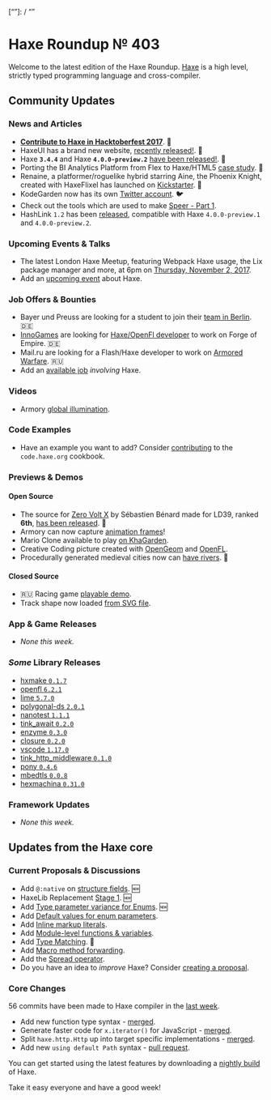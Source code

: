 [_template]: ../templates/roundup.html
[date]: / "2017-10-12 10:12:00"
[modified]: / "2017-10-12 1:15:00"
[published]: / "2017-10-12 12:00:00"
[description]: / "The latest news covering the Haxe community, featuring upcoming talks, the latest HaxeLib releases, game previews and lots more!"
[“”]: / “”

# Haxe Roundup № 403

Welcome to the latest edition of the Haxe Roundup. [Haxe](http://haxe.org/?utm_source=haxe.io) is a high level, strictly typed programming language and cross-compiler.

## Community Updates

### News and Articles

- **[Contribute to Haxe in Hacktoberfest 2017](https://twitter.com/haxelang/status/915487160446455808)**. :tada:
- HaxeUI has a brand new website, [recently released!](https://twitter.com/IanHarrigan1982/status/916199277621366784). :star2:
- Haxe **`3.4.4`** and Haxe **`4.0.0-preview.2`** [have been released!](https://groups.google.com/d/msg/haxelang/fvKk9PryjcA/CvpdG5AgAAAJ). :star2:
- Porting the BI Analytics Platform from Flex to Haxe/HTML5 [case study](https://haxe.org/blog/porting-bi-analytics-platform-from-flex-to-haxe/). :star2:
- Renaine, a platformer/roguelike hybrid starring Aine, the Phoenix Knight, created with HaxeFlixel has launched on [Kickstarter](https://www.kickstarter.com/projects/585676804/renaine). :tada:
- KodeGarden now has its own [Twitter account](https://twitter.com/kodegarden). :bird:
- Check out the tools which are used to make [Speer - Part 1](https://twitter.com/ohsat_games/status/918283581570600960).
- HashLink `1.2` has been [released](https://github.com/HaxeFoundation/hashlink/releases/tag/1.2), compatible with Haxe `4.0.0-preview.1` and `4.0.0-preview.2`.

### Upcoming Events & Talks

- The latest London Haxe Meetup, featuring Webpack Haxe usage, the Lix package manager and more, at 6pm on [Thursday, November 2, 2017](https://twitter.com/elsassph/status/917478965920530432).
- Add an [upcoming event](https://github.com/skial/haxe.io/labels/events) about Haxe.

### Job Offers & Bounties

- Bayer und Preuss are looking for a student to join their [team in Berlin](https://groups.google.com/forum/#!searchin/haxelang/Werkstudent$20%7Csort:relevance/haxelang/efBJFuz-YP4/xkLeHBqlBAAJ). :de:
- [InnoGames](https://www.innogames.com/) are looking for [Haxe/OpenFl developer](https://app.jobvite.com/Jobvite/Job.aspx?b=nf1lyBwf&j=oXiF5fwJ) to work on Forge of Empire. :de:
- Mail.ru are looking for a Flash/Haxe developer to work on [Armored Warfare](https://corp.mail.ru/ru/jobs/vacancy/2531/). :ru:
- Add an [available job](https://github.com/skial/haxe.io/labels/jobs) _involving_ Haxe.

### Videos

- Armory [global illumination](https://www.youtube.com/watch?v=UXrgGWjpx_Q).

### Code Examples

- Have an example you want to add? Consider [contributing](https://github.com/HaxeFoundation/code-cookbook#contributing-articles) to the `code.haxe.org` cookbook.

### Previews & Demos

#### Open Source

- The source for [Zero Volt X](http://deepnight.net/games/zerovoltx/) by Sébastien Bénard made for LD39, ranked **6th**, [has been released](https://twitter.com/deepnightfr/status/916710212425228288). :star2:
- Armory can now capture [animation frames](https://twitter.com/luboslenco/status/917740146748985344)!
- Mario Clone available to play [on KhaGarden](https://twitter.com/JoaquinBelloD/status/917663280977580034).
- Creative Coding picture created with [OpenGeom](https://github.com/saumya/OpenGeom) and [OpenFL](https://twitter.com/saumya/status/916661084966215680).
- Procedurally generated medieval cities now can [have rivers](https://twitter.com/watawatabou/status/916388727886315520). :star2: 

#### Closed Source

- :ru: Racing game [playable demo](https://twitter.com/RealyUniqueName/status/917500175941292033).
- Track shape now loaded [from SVG file](https://twitter.com/aidanleegames/status/917002585281875968).

### App & Game Releases

- _None this week._

### _Some_ Library Releases

- [hxmake `0.1.7`](http://lib.haxe.org/p/hxmake)
- [openfl `6.2.1`](http://lib.haxe.org/p/openfl)
- [lime `5.7.0`](http://lib.haxe.org/p/lime)
- [polygonal-ds `2.0.1`](http://lib.haxe.org/p/polygonal-ds)
- [nanotest `1.1.1`](http://lib.haxe.org/p/nanotest)
- [tink_await `0.2.0`](http://lib.haxe.org/p/tink_await)
- [enzyme `0.3.0`](http://lib.haxe.org/p/enzyme)
- [closure `0.2.0`](http://lib.haxe.org/p/closure)
- [vscode `1.17.0`](http://lib.haxe.org/p/vscode)
- [tink_http_middleware `0.1.0`](http://lib.haxe.org/p/tink_http_middleware)
- [pony `0.4.6`](http://lib.haxe.org/p/pony)
- [mbedtls `0.0.8`](http://lib.haxe.org/p/mbedtls)
- [hexmachina `0.31.0`](http://lib.haxe.org/p/hexmachina/)

### Framework Updates

- _None this week._

## Updates from the Haxe core

### Current Proposals & Discussions

- Add `@:native` on [structure fields](https://github.com/HaxeFoundation/haxe-evolution/pull/32). :new:
- HaxeLib Replacement [Stage 1](https://github.com/HaxeFoundation/haxe-evolution/issues/30). :new:
- Add [Type parameter variance for Enums](https://github.com/HaxeFoundation/haxe-evolution/pull/28). :new:
- Add [Default values for enum parameters](https://github.com/HaxeFoundation/haxe-evolution/issues/27).
- Add [Inline markup literals](https://github.com/HaxeFoundation/haxe-evolution/pull/26).
- Add [Module-level functions & variables](https://github.com/HaxeFoundation/haxe-evolution/pull/24).
- Add [Type Matching](https://github.com/HaxeFoundation/haxe-evolution/pull/20). :star2:
- Add [Macro method forwarding](https://github.com/HaxeFoundation/haxe-evolution/pull/18).
- Add the [Spread operator](https://github.com/HaxeFoundation/haxe-evolution/pull/7).
- Do you have an idea to _improve_ Haxe? Consider [creating a proposal].

### Core Changes

56 commits have been made to Haxe compiler in the [last week].

- Add new  function type syntax - [merged](https://github.com/HaxeFoundation/haxe/pull/6645).
- Generate faster code for `x.iterator()` for JavaScript - [merged](https://github.com/HaxeFoundation/haxe/pull/6669).
- Split `haxe.http.Http` up into target specific implementations - [merged](https://github.com/HaxeFoundation/haxe/pull/6661).
- Add new `using default Path` syntax - [pull request](https://github.com/HaxeFoundation/haxe/pull/6654).

You can get started using the latest features by downloading a [nightly build] of Haxe.

Take it easy everyone and have a good week!

[last week]: https://github.com/issues?utf8=%E2%9C%93&q=closed%3A2017-10-05..2017-10-12+org%3Ahaxefoundation+is%3Aclosed+
[nightly build]: http://build.haxe.org
[creating a proposal]: https://github.com/HaxeFoundation/haxe-evolution
